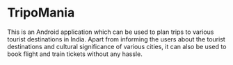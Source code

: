 # TripoMania
This is an Android application which can be used to plan trips to various tourist destinations in India.
Apart from informing the users about the tourist destinations and cultural significance of various cities, it can also  be used to book flight and train tickets without any hassle.
